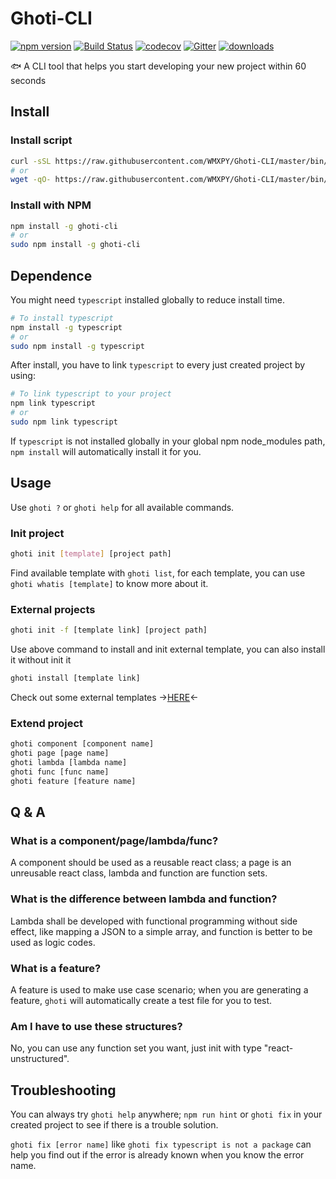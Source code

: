 # Ghoti-CLI

[![npm version](https://badge.fury.io/js/ghoti-cli.svg)](https://badge.fury.io/js/ghoti-cli)
[![Build Status](https://travis-ci.org/WMXPY/Ghoti-CLI.svg?branch=master)](https://travis-ci.org/WMXPY/Ghoti-CLI)
[![codecov](https://codecov.io/gh/WMXPY/Ghoti-CLI/branch/master/graph/badge.svg)](https://codecov.io/gh/WMXPY/Ghoti-CLI)
[![Gitter](https://badges.gitter.im/WMXPY/ghoti-cli.svg)](https://gitter.im/ghoti-cli?utm_source=badge&utm_medium=badge&utm_campaign=pr-badge)
[![downloads](https://img.shields.io/npm/dm/ghoti-cli.svg)](https://www.npmjs.com/package/ghoti-cli)

:fish: A CLI tool that helps you start developing your new project within 60 seconds

## Install

### Install script

```bash
curl -sSL https://raw.githubusercontent.com/WMXPY/Ghoti-CLI/master/bin/install.sh | sudo sh -
# or
wget -qO- https://raw.githubusercontent.com/WMXPY/Ghoti-CLI/master/bin/install.sh | sudo sh -
```

### Install with NPM

```bash
npm install -g ghoti-cli
# or
sudo npm install -g ghoti-cli
```

## Dependence

You might need `typescript` installed globally to reduce install time.

```bash
# To install typescript
npm install -g typescript
# or
sudo npm install -g typescript
```

After install, you have to link `typescript` to every just created project by using:

```bash
# To link typescript to your project
npm link typescript
# or
sudo npm link typescript
```

If `typescript` is not installed globally in your global npm node_modules path, `npm install` will automatically install it for you.

## Usage

Use `ghoti ?` or `ghoti help` for all available commands.

### Init project

```bash
ghoti init [template] [project path]
```

Find available template with `ghoti list`, for each template, you can use `ghoti whatis [template]` to know more about it.

### External projects

```bash
ghoti init -f [template link] [project path]
```

Use above command to install and init external template, you can also install it without init it

```bash
ghoti install [template link]
```

Check out some external templates ->[HERE](https://github.com/WMXPY/Ghoti-CLI-templates)<-

### Extend project

```bash
ghoti component [component name]
ghoti page [page name]
ghoti lambda [lambda name]
ghoti func [func name]
ghoti feature [feature name]
```

## Q & A

### What is a component/page/lambda/func?

A component should be used as a reusable react class; a page is an unreusable react class, lambda and function are function sets.

### What is the difference between lambda and function?

Lambda shall be developed with functional programming without side effect, like mapping a JSON to a simple array, and function is better to be used as logic codes.

### What is a feature?

A feature is used to make use case scenario; when you are generating a feature, `ghoti` will automatically create a test file for you to test.

### Am I have to use these structures?

No, you can use any function set you want, just init with type "react-unstructured".

## Troubleshooting

You can always try `ghoti help` anywhere; `npm run hint` or `ghoti fix` in your created project to see if there is a trouble solution.

`ghoti fix [error name]` like `ghoti fix typescript is not a package` can help you find out if the error is already known when you know the error name.
